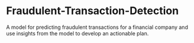 # Fraudulent-Transaction-Detection
A model for predicting fraudulent transactions for a financial company and use insights from the model to develop an actionable plan.
